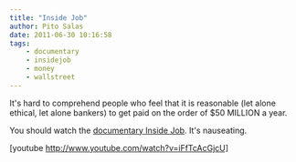 ```yaml
---
title: "Inside Job"
author: Pito Salas
date: 2011-06-30 10:16:58
tags:
    - documentary
    - insidejob
    - money
    - wallstreet
---
```



It's hard to comprehend people who feel that it is reasonable (let alone
ethical, let alone bankers) to get paid on the order of $50 MILLION a year.

You should watch the [documentary Inside
Job](<http://www.imdb.com/title/tt1645089/>). It's nauseating.

[youtube http://www.youtube.com/watch?v=iFfTcAcGjcU]


